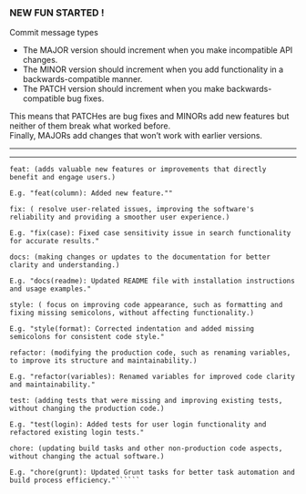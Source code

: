 ### NEW FUN STARTED !

Commit message types

- The MAJOR version should increment when you make incompatible API changes.
- The MINOR version should increment when you add functionality in a backwards-compatible manner.
- The PATCH version should increment when you make backwards-compatible bug fixes.

This means that PATCHes are bug fixes and MINORs add new features but neither of them break what worked before. <br/> Finally, MAJORs add changes that won’t work with earlier versions.

<hr/>
<hr/>

```````
feat: (adds valuable new features or improvements that directly benefit and engage users.)

E.g. "feat(column): Added new feature.""

fix: ( resolve user-related issues, improving the software's reliability and providing a smoother user experience.)

E.g. "fix(case): Fixed case sensitivity issue in search functionality for accurate results."

docs: (making changes or updates to the documentation for better clarity and understanding.)

E.g. "docs(readme): Updated README file with installation instructions and usage examples."

style: ( focus on improving code appearance, such as formatting and fixing missing semicolons, without affecting functionality.)

E.g. "style(format): Corrected indentation and added missing semicolons for consistent code style."

refactor: (modifying the production code, such as renaming variables, to improve its structure and maintainability.)

E.g. "refactor(variables): Renamed variables for improved code clarity and maintainability."

test: (adding tests that were missing and improving existing tests, without changing the production code.)

E.g. "test(login): Added tests for user login functionality and refactored existing login tests."

chore: (updating build tasks and other non-production code aspects, without changing the actual software.)

E.g. "chore(grunt): Updated Grunt tasks for better task automation and build process efficiency."``````

```````

